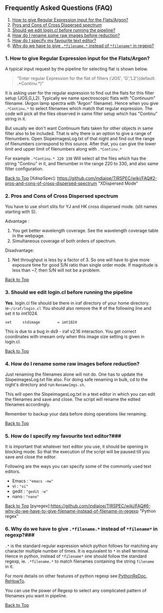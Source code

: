 [FAQuesitonLists]: https://github.com/indiajoe/TIRSPEC/wiki/FAQ#frequently-asked-questions-faq "List of FAQs"
## Frequently Asked Questions (FAQ) ##

1. [How to give Regular Expression input for the Flats/Argon?](#1-how-to-give-regular-expression-input-for-the-flatsargon)
2. [Pros and Cons of Cross Dispersed spectrum](#2-pros-and-cons-of-cross-dispersed-spectrum)
3. [Should we edit login.cl before running the pipeline?](#3-should-we-edit-logincl-before-running-the-pipeline)
4. [How do I rename some raw images before reduction?](#4-how-do-i-rename-some-raw-images-before-reduction)
5. [How do I specify my favourite text editor?](#5-how-do-i-specify-my-favourite-text-editor)
6. [Why do we have to give `.*filename.*` instead of `*filename*` in regexp?](#6-why-do-we-have-to-give-filename-instead-of-filename-in-regexp)

[flatregex]: https://github.com/indiajoe/TIRSPEC/wiki/FAQ#1-how-to-give-regular-expression-input-for-the-flatsargon  "Flat Regex"
### 1. How to give Regular Expression input for the Flats/Argon? ###
A typical input request by the pipeline for selecting flat is shown below.
> "Enter regular Expression for the flat of filters ('JOS', 'G','L2')(default: .\*Continu.\*)"

It is asking user for the regular expression to find out the flats for this filter setup (JOS,G,L2).
Typically we name spectroscopic flats with "Continuum" filename. (Argon lamp spectra with "Argon" filename).
Hence when you give `.*Continu.*` to select filenames which match that regular expression.
The code will pick all the files observed in same filter setup which has "Continu" string in it.

But usually we don't want Continuum flats taken for other objects in same filter also to be included. That is why there is an option to give a range of filenumbers. Open SlopeimagesLog.txt of that night and find out the range of filenumbers correspond to this source. After that, you can give the lower limit and upper limit of filenumbers along with `.*Continu.*`

For example   `.*Continu.* 220 330`
Will select all the files which has the string "Continu" in it, and filenumber in the range 220 to 330, and also same filter configuration.

[Back to Top](#frequently-asked-questions-faq)
[XdispSpec]: https://github.com/indiajoe/TIRSPEC/wiki/FAQ#2-pros-and-cons-of-cross-dispersed-spectrum  "XDispersed Mode"
### 2. Pros and Cons of Cross Dispersed spectrum  ###
You have to use short slits for YJ and HK cross dispersed mode. (slit names starting with S).

Advantage : 

1. You get better wavelength coverage. See the wavelength coverage table in the webpage.
2. Simultaneous coverage of both orders of spectrum.

Disadvantage: 

1. Net throughput is less by a factor of 3. So one will have to give more exposure time for good S/N ratio than single order mode. If magnitude is less than ~7, then S/N will not be a problem.

[Back to Top](#frequently-asked-questions-faq)

[logincl]: https://github.com/indiajoe/TIRSPEC/wiki/FAQ#3-should-we-edit-logincl-before-running-the-pipeline  "login.cl file"
### 3. Should we edit login.cl before running the pipeline ###
**Yes**.
login.cl file should be there in iraf directory of your home directory. ie`~/iraf/login.cl`
You should also remove the \# of the following line and set it to imt1024.

`set     stdimage        = imt1024 `

This is due to a bug in ds9 - iraf v2.16 interaction. You get correct coordinates with imexam only when this image size setting is given in login.cl.
 
[Back to Top](#frequently-asked-questions-faq)

[renaming]: https://github.com/indiajoe/TIRSPEC/wiki/FAQ#4-how-do-i-rename-some-raw-images-before-reduction  "Renaming files"
### 4. How do I rename some raw images before reduction? ###
Just renaming the filenames alone will not do. One has to update the SlopeimagesLog.txt file also.
For doing safe renaming in bulk, cd to the night's directory and run `RenameImgs.sh`.

This will open the SlopeimagesLog.txt in a text editor in which you can edit the filenames and save and close. The script will rename the edited filenames accordingly.

Remember to backup your data before doing operations like renaming.

[Back to Top](#frequently-asked-questions-faq)

[texteditor]: https://github.com/indiajoe/TIRSPEC/wiki/FAQ#5-how-do-i-specify-my-favourite-text-editor  "Text Editor"
### 5. How do I specify my favourite text editor?###
It is important that whatever text editor you use, it should be opening in blocking mode. So that the execution of the script will be paused till you save and close the editor.

Following are the ways you can specify some of the commonly used text editors.
* Emacs : `"emacs -nw" `
* vi    : `"vi"`
* gedit : `"gedit -w"`
* nano  : `"nano"`
 
[Back to Top](#frequently-asked-questions-faq)
[pyregex]:https://github.com/indiajoe/TIRSPEC/wiki/FAQ#6-why-do-we-have-to-give-filename-instead-of-filename-in-regexp "Python regex"
### 6. Why do we have to give `.*filename.*` instead of `*filename*` in regexp?###
`.*` is the standard regular expression which python follows for matching any character multiple number of times. It is equivalent to `*` in shell terminal. Hence in python, instead of `*filename*` one should follow the standard regexp, ie. `.*filename.*` to match filenames containing the string `filename` in it.

For more details on other features of python regexp see [PythonReDoc](https://docs.python.org/2/library/re.html), [ReHowTo](https://docs.python.org/2/howto/regex.html).

You can use the power of Regexp to select any complicated pattern of filenames you want in pipeline.

[Back to Top](#frequently-asked-questions-faq)